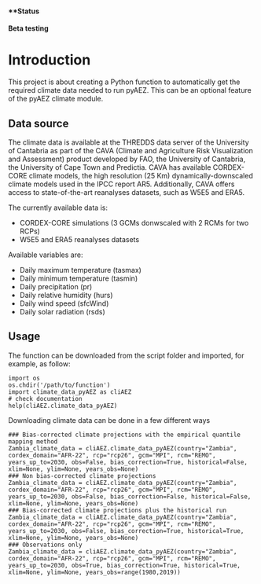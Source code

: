 #### **Status

**Beta testing**

# Introduction
This project is about creating a Python function to automatically get the required climate data needed to run pyAEZ. This can be an optional feature of the pyAEZ climate module. 

## Data source
The climate data is available at the THREDDS data server of the University of Cantabria as part of the CAVA (Climate and Agriculture Risk Visualization and Assessment) product developed by FAO, the University of Cantabria, the University of Cape Town and Predictia. 
CAVA has available CORDEX-CORE climate models, the high resolution (25 Km) dynamically-downscaled climate models used in the IPCC report AR5. Additionally, CAVA  offers access to state-of-the-art reanalyses datasets, such as W5E5 and ERA5.

The currently available data is:

- CORDEX-CORE simulations (3 GCMs donwscaled with 2 RCMs for two RCPs)
- W5E5 and ERA5 reanalyses datasets
  
Available variables are:

- Daily maximum temperature (tasmax)
- Daily minimum temperature (tasmin)
- Daily precipitation (pr)
- Daily relative humidity (hurs)
- Daily wind speed (sfcWind)
- Daily solar radiation (rsds)



## Usage
The function can be downloaded from the script folder and imported, for example, as follow:

```
import os
os.chdir('/path/to/function')
import climate_data_pyAEZ as cliAEZ
# check documentation
help(cliAEZ.climate_data_pyAEZ)

```
Downloading climate data can be done in a few different ways

```
### Bias-corrected climate projections with the empirical quantile mapping method
Zambia_climate_data = cliAEZ.climate_data_pyAEZ(country="Zambia", cordex_domain="AFR-22", rcp="rcp26", gcm="MPI", rcm="REMO", years_up_to=2030, obs=False, bias_correction=True, historical=False, xlim=None, ylim=None, years_obs=None)
### Non bias-corrected climate projections
Zambia_climate_data = cliAEZ.climate_data_pyAEZ(country="Zambia", cordex_domain="AFR-22", rcp="rcp26", gcm="MPI", rcm="REMO", years_up_to=2030, obs=False, bias_correction=False, historical=False, xlim=None, ylim=None, years_obs=None)
### Bias-corrected climate projections plus the historical run
Zambia_climate_data = cliAEZ.climate_data_pyAEZ(country="Zambia", cordex_domain="AFR-22", rcp="rcp26", gcm="MPI", rcm="REMO", years_up_to=2030, obs=False, bias_correction=True, historical=True, xlim=None, ylim=None, years_obs=None)
### Observations only
Zambia_climate_data = cliAEZ.climate_data_pyAEZ(country="Zambia", cordex_domain="AFR-22", rcp="rcp26", gcm="MPI", rcm="REMO", years_up_to=2030, obs=True, bias_correction=True, historical=True, xlim=None, ylim=None, years_obs=range(1980,2019))
```



